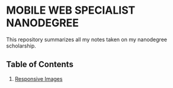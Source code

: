 # MOBILE WEB SPECIALIST NANODEGREE

This repository summarizes all my notes taken on my nanodegree scholarship.

## Table of Contents
1. [Responsive Images](Responsive_Images.md)
